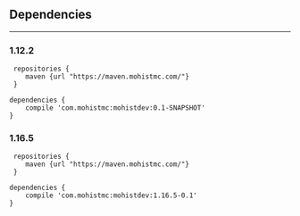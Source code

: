 ## Dependencies

---

### 1.12.2
```
 repositories {
    maven {url "https://maven.mohistmc.com/"}
 }

dependencies {
    compile 'com.mohistmc:mohistdev:0.1-SNAPSHOT'
}
```

### 1.16.5
```
 repositories {
    maven {url "https://maven.mohistmc.com/"}
 }

dependencies {
    compile 'com.mohistmc:mohistdev:1.16.5-0.1'
}
```
